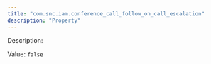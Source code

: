 ```yaml
---
title: "com.snc.iam.conference_call_follow_on_call_escalation"
description: "Property"
---
```


Description: 

Value: `false`